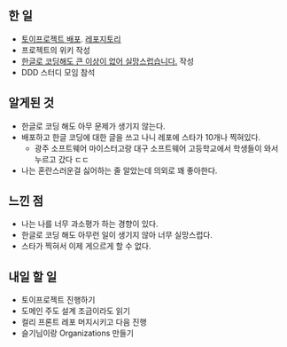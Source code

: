## 한 일

- [토이프로젝트 배포](https://sex-request.github.io/frontend/). [레포지토리](https://github.com/sex-request/frontend)
- 프로젝트의 위키 작성
- [한글로 코딩해도 큰 이상이 없어 실망스럽습니다.](https://velog.io/@juunini/한글로-코딩해도-큰-이상이-없어-실망스럽습니다) 작성
- DDD 스터디 모임 참석

## 알게된 것

- 한글로 코딩 해도 아무 문제가 생기지 않는다.
- 배포하고 한글 코딩에 대한 글을 쓰고 나니 레포에 스타가 10개나 찍혀있다.
  - 광주 소프트웨어 마이스터고랑 대구 소프트웨어 고등학교에서 학생들이 와서 누르고 갔다 ㄷㄷ
- 나는 혼란스러운걸 싫어하는 줄 알았는데 의외로 꽤 좋아한다.

## 느낀 점

- 나는 나를 너무 과소평가 하는 경향이 있다.
- 한글로 코딩 해도 아무런 일이 생기지 않아 너무 실망스럽다.
- 스타가 찍혀서 이제 게으르게 할 수 없다.

## 내일 할 일

- 토이프로젝트 진행하기
- 도메인 주도 설계 조금이라도 읽기
- 컬리 프론트 레포 머지시키고 다음 진행
- 슬기님이랑 Organizations 만들기

